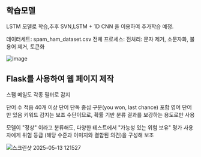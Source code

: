 ## 학습모델
LSTM 모델로 학습,추후 SVN,LSTM + 1D CNN 을 이용하여 추가학습 예정.

데이터세트: spam_ham_dataset.csv
전체 프로세스:
전처리: 문자 제거, 소문자화, 불용어 제거, 토큰화

![image](https://github.com/user-attachments/assets/25596648-90d2-49dc-8597-9f438ce5ccda)

## Flask를 사용하여 웹 페이지 제작
스팸 메일도 각종 필터로 감지

단어 수 적음	40개 이상
단어 단독 중심	구문(you won, last chance) 포함
영어 단어만 있음
키워드 감지는 보조 수단이므로, 확률 기반 분류 결과를 보강하는 용도로만 사용

모델이 "정상" 이라고 분류해도, 다양한 테스트에서 "가능성 있는 위험 보유" 평가
사용자에게 위험 등급 (해당 수준과 이미지와 결합된 의견)을 구성해 보조

![스크린샷 2025-05-13 121527](https://github.com/user-attachments/assets/a858fcdf-23a7-486f-afd0-f6258cdb3d41)
